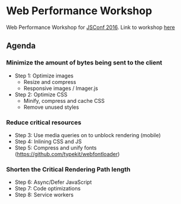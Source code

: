 # Web Performance Workshop

Web Performance Workshop for [JSConf 2016](https://jsconf.uy). Link to workshop [here](https://jsconf.uy/schedule#performance-testing-and-optimization)

## Agenda

### Minimize the amount of bytes being sent to the client

- Step 1: Optimize images
  - Resize and compress
  - Responsive images / Imager.js
- Step 2: Optimize CSS
  - Minify, compress and cache CSS
  - Remove unused styles

### Reduce critical resources

- Step 3: Use media queries on to unblock rendering (mobile)
- Step 4: Inlining CSS and JS
- Step 5: Compress and unify fonts (https://github.com/typekit/webfontloader)


### Shorten the Critical Rendering Path length

- Step 6: Async/Defer JavaScript
- Step 7: Code optimizations 
- Step 8: Service workers
